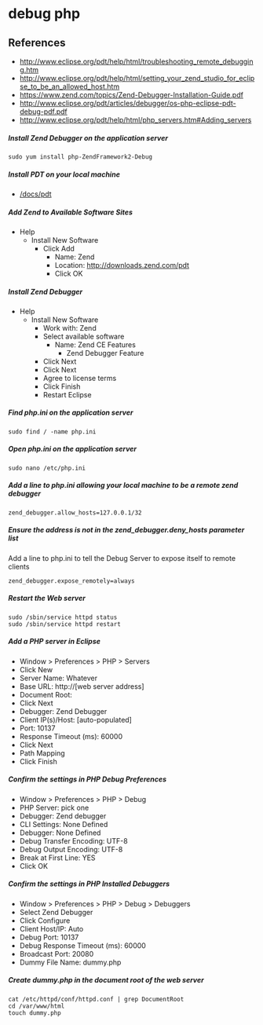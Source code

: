 # debug php

## References
* http://www.eclipse.org/pdt/help/html/troubleshooting_remote_debugging.htm
* http://www.eclipse.org/pdt/help/html/setting_your_zend_studio_for_eclipse_to_be_an_allowed_host.htm
* https://www.zend.com/topics/Zend-Debugger-Installation-Guide.pdf
* http://www.eclipse.org/pdt/articles/debugger/os-php-eclipse-pdt-debug-pdf.pdf
* http://www.eclipse.org/pdt/help/html/php_servers.htm#Adding_servers

##### Install Zend Debugger on the application server
```
sudo yum install php-ZendFramework2-Debug
```

##### Install PDT on your local machine
* [/docs/pdt](/docs/pdt.md)

##### Add Zend to Available Software Sites
* Help
  * Install New Software
    * Click Add
      * Name: Zend
      * Location: http://downloads.zend.com/pdt
      * Click OK

##### Install Zend Debugger
* Help
  * Install New Software
    * Work with: Zend
    * Select available software
      * Name: Zend CE Features
        * Zend Debugger Feature
    * Click Next
    * Click Next
    * Agree to license terms
    * Click Finish
    * Restart Eclipse

##### Find php.ini on the application server
```
sudo find / -name php.ini
```

##### Open php.ini on the application server
```
sudo nano /etc/php.ini
```

##### Add a line to php.ini allowing your local machine to be a remote zend debugger
```
zend_debugger.allow_hosts=127.0.0.1/32
```

##### Ensure the address is not in the zend_debugger.deny_hosts parameter list

Add a line to php.ini to tell the Debug Server to expose itself to remote clients
```
zend_debugger.expose_remotely=always
```

##### Restart the Web server
```
sudo /sbin/service httpd status
sudo /sbin/service httpd restart
```

##### Add a PHP server in Eclipse
* Window > Preferences > PHP > Servers
 * Click New
  * Server Name: Whatever
  * Base URL: http://[web server address]
  * Document Root: 
  * Click Next
  * Debugger: Zend Debugger
  * Client IP(s)/Host: [auto-populated]
  * Port: 10137
  * Response Timeout (ms): 60000
  * Click Next
  * Path Mapping
  * Click Finish

##### Confirm the settings in PHP Debug Preferences
* Window > Preferences > PHP > Debug
 * PHP Server: pick one
 * Debugger: Zend debugger
 * CLI Settings: None Defined
 * Debugger: None Defined
 * Debug Transfer Encoding: UTF-8
 * Debug Output Encoding: UTF-8
 * Break at First Line: YES
 * Click OK

##### Confirm the settings in PHP Installed Debuggers
* Window > Preferences > PHP > Debug > Debuggers
 * Select Zend Debugger
 * Click Configure
  * Client Host/IP: Auto
  * Debug Port: 10137
  * Debug Response Timeout (ms): 60000
  * Broadcast Port: 20080
  * Dummy File Name: dummy.php

##### Create dummy.php in the document root of the web server
```
cat /etc/httpd/conf/httpd.conf | grep DocumentRoot
cd /var/www/html
touch dummy.php
```


